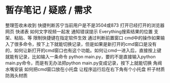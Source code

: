 # 暂存笔记 / 疑惑 / 需求

整理签收未收到
快捷判断苏宁当前用户是不是3504或873
打开已经打开的浏览器网页 快递表
如何文字视频一起发
通知错误提示
Everything搜索结果的位置 支架、粘贴、等
限制快捷键在指定软件生效 通过判断前置窗口
cmd中的操作如果输入了很多命令，按下上下就能切换记录，但是如果是新打开的cmd窗口是没有的，如何让新打开的cmd窗口也有这个功能。如何让cmd一进入后，直接按上键就能有记录，比如输入一条命令 python main.py，要的不是直接输入python main.py命令，而是有无办法把python main.py变成记录，按下上就能切换
角阀水嘴安装
如何把cmd窗口放在小托盘
让程序运行后在右下角有个小托盘
杆子材质
防溅头材质



